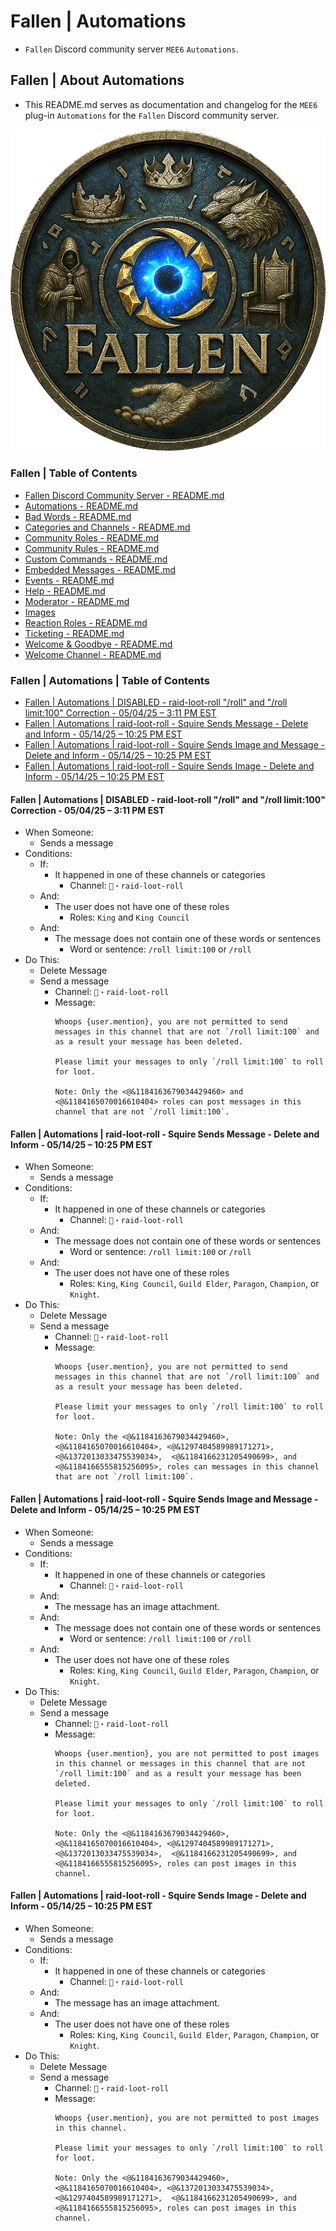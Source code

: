 <!-- omit from toc -->
# Fallen | Automations
* `Fallen` Discord community server `MEE6` `Automations`.

<!-- omit from toc -->
## Fallen | About Automations
* This README.md serves as documentation and changelog for the `MEE6` plug-in `Automations` for the `Fallen` Discord community server.

![alttext](/Images/Server%20Icons/Fallen%20-%20Server%20Icons%20-%20949x969.png)

<!-- omit from toc -->
### Fallen | Table of Contents
* [Fallen Discord Community Server - README.md](/README.md)
* [Automations - README.md](/Automations/README.md)
* [Bad Words - README.md](/Bad%20Words/README.md)
* [Categories and Channels - README.md](/Categories%20and%20Channels/README.md)
* [Community Roles - README.md](/Community%20Roles/README.md)
* [Community Rules - README.md](/Community%20Rules/README.md)
* [Custom Commands - README.md](/Custom%20Commands/README.md)
* [Embedded Messages - README.md](/Embedded%20Messages/README.md)
* [Events - README.md](/Events/README.md)
* [Help - README.md](/Help/README.md)
* [Moderator - README.md](/Moderator/README.md)
* [Images](/Images/)
* [Reaction Roles - README.md](/Reaction%20Roles/README.md)
* [Ticketing - README.md](/Ticketing/README.md)
* [Welcome & Goodbye - README.md](/Welcome%20&%20Goodbye/README.md)
* [Welcome Channel - README.md](/Welcome%20Channel/README.md)

<!-- omit from toc -->
### Fallen | Automations | Table of Contents
* [Fallen | Automations | DISABLED - raid-loot-roll "/roll" and "/roll limit:100" Correction - 05/04/25 – 3:11 PM EST](#fallen--automations--disabled---raid-loot-roll-roll-and-roll-limit100-correction---050425--311-pm-est)
* [Fallen | Automations | raid-loot-roll -  Squire Sends Message - Delete and Inform - 05/14/25 – 10:25 PM EST](#fallen--automations--raid-loot-roll----squire-sends-message---delete-and-inform---051425--1025-pm-est)
* [Fallen | Automations | raid-loot-roll -  Squire Sends Image and Message - Delete and Inform - 05/14/25 – 10:25 PM EST](#fallen--automations--raid-loot-roll----squire-sends-image-and-message---delete-and-inform---051425--1025-pm-est)
* [Fallen | Automations | raid-loot-roll -  Squire Sends Image - Delete and Inform - 05/14/25 – 10:25 PM EST](#fallen--automations--raid-loot-roll----squire-sends-image---delete-and-inform---051425--1025-pm-est)

#### Fallen | Automations | DISABLED - raid-loot-roll "/roll" and "/roll limit:100" Correction - 05/04/25 – 3:11 PM EST
* When Someone:
    * Sends a message
* Conditions:
    * If:
        * It happened in one of these channels or categories
            * Channel: `🎲・raid-loot-roll`
    * And:
        * The user does not have one of these roles
            * Roles: `King` and `King Council`
    * And:
        * The message does not contain one of these words or sentences
            * Word or sentence: `/roll limit:100` or `/roll`
* Do This:
    * Delete Message
    * Send a message
        * Channel: `🎲・raid-loot-roll`
        * Message:
            ```
            Whoops {user.mention}, you are not permitted to send messages in this channel that are not `/roll limit:100` and as a result your message has been deleted.

            Please limit your messages to only `/roll limit:100` to roll for loot.

            Note: Only the <@&1184163679034429460> and <@&1184165070016610404> roles can post messages in this channel that are not `/roll limit:100`.
            ```

#### Fallen | Automations | raid-loot-roll -  Squire Sends Message - Delete and Inform - 05/14/25 – 10:25 PM EST
* When Someone:
    * Sends a message
* Conditions:
    * If:
        * It happened in one of these channels or categories
            * Channel: `🎲・raid-loot-roll`
    * And:
        * The message does not contain one of these words or sentences
            * Word or sentence: `/roll limit:100` or `/roll`
    * And:
        * The user does not have one of these roles
            * Roles: `King`, `King Council`, `Guild Elder`, `Paragon`, `Champion`, or `Knight`.
* Do This:
    * Delete Message
    * Send a message
        * Channel: `🎲・raid-loot-roll`
        * Message:
            ```
            Whoops {user.mention}, you are not permitted to send messages in this channel that are not `/roll limit:100` and as a result your message has been deleted.

            Please limit your messages to only `/roll limit:100` to roll for loot.

            Note: Only the <@&1184163679034429460>, <@&1184165070016610404>, <@&1297404589989171271>, <@&1372013033475539034>,  <@&1184166231205490699>, and <@&1184166555815256095>, roles can messages in this channel that are not `/roll limit:100`.
            ```

#### Fallen | Automations | raid-loot-roll -  Squire Sends Image and Message - Delete and Inform - 05/14/25 – 10:25 PM EST
* When Someone:
    * Sends a message
* Conditions:
    * If:
        * It happened in one of these channels or categories
            * Channel: `🎲・raid-loot-roll`
    * And:
        * The message has an image attachment.
    * And:
        * The message does not contain one of these words or sentences
            * Word or sentence: `/roll limit:100` or `/roll`
    * And:
        * The user does not have one of these roles
            * Roles: `King`, `King Council`, `Guild Elder`, `Paragon`, `Champion`, or `Knight`.
* Do This:
    * Delete Message
    * Send a message
        * Channel: `🎲・raid-loot-roll`
        * Message:
            ```
            Whoops {user.mention}, you are not permitted to post images in this channel or messages in this channel that are not `/roll limit:100` and as a result your message has been deleted.

            Please limit your messages to only `/roll limit:100` to roll for loot.

            Note: Only the <@&1184163679034429460>, <@&1184165070016610404>, <@&1297404589989171271>, <@&1372013033475539034>,  <@&1184166231205490699>, and <@&1184166555815256095>, roles can post images in this channel.
            ```

#### Fallen | Automations | raid-loot-roll -  Squire Sends Image - Delete and Inform - 05/14/25 – 10:25 PM EST
* When Someone:
    * Sends a message
* Conditions:
    * If:
        * It happened in one of these channels or categories
            * Channel: `🎲・raid-loot-roll`
    * And:
        * The message has an image attachment.
    * And:
        * The user does not have one of these roles
            * Roles: `King`, `King Council`, `Guild Elder`, `Paragon`, `Champion`, or `Knight`.
* Do This:
    * Delete Message
    * Send a message
        * Channel: `🎲・raid-loot-roll`
        * Message:
            ```
            Whoops {user.mention}, you are not permitted to post images in this channel.

            Please limit your messages to only `/roll limit:100` to roll for loot.

            Note: Only the <@&1184163679034429460>, <@&1184165070016610404>, <@&1372013033475539034>, <@&1297404589989171271>,  <@&1184166231205490699>, and <@&1184166555815256095>, roles can post images in this channel.
            ```